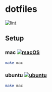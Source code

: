 # dotfiles

[![lint](https://github.com/phalanx-hk/dotfiles/actions/workflows/lint.yml/badge.svg)](https://github.com/phalanx-hk/dotfiles/actions/workflows/lint.yml)

## Setup

### mac [![macOS](https://github.com/phalanx-hk/dotfiles/actions/workflows/mac.yml/badge.svg)](https://github.com/phalanx-hk/dotfiles/actions/workflows/mac.yml)

```bash
make mac
```

### ubuntu [![ubuntu](https://github.com/phalanx-hk/dotfiles/actions/workflows/ubuntu.yml/badge.svg)](https://github.com/phalanx-hk/dotfiles/actions/workflows/ubuntu.yml)
```bash
make mac
```